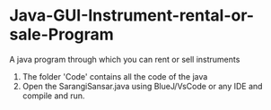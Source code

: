 # Java-GUI-Instrument-rental-or-sale-Program
A java program through which you can rent or sell instruments

1. The folder 'Code' contains all the code of the java
2. Open the SarangiSansar.java using BlueJ/VsCode or any IDE and compile and run.
